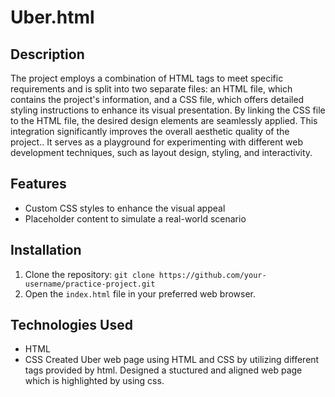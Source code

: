 # Uber.html

## Description

The project employs a combination of HTML tags to meet specific requirements and is split into two separate files: an HTML file, which contains the project's information, and a CSS file, which offers detailed styling instructions to enhance its visual presentation. By linking the CSS file to the HTML file, the desired design elements are seamlessly applied. This integration significantly improves the overall aesthetic quality of the project.. It serves as a playground for experimenting with different web development techniques, such as layout design, styling, and interactivity.

## Features
- Custom CSS styles to enhance the visual appeal
- Placeholder content to simulate a real-world scenario

## Installation

1. Clone the repository: `git clone https://github.com/your-username/practice-project.git`
2. Open the `index.html` file in your preferred web browser.

## Technologies Used

- HTML
- CSS
Created Uber web page using HTML and CSS by utilizing different tags provided by html. Designed a stuctured and aligned web page which is highlighted by using css.

